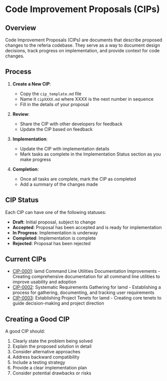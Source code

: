 # Code Improvement Proposals (CIPs)

## Overview

Code Improvement Proposals (CIPs) are documents that describe proposed changes to the referia codebase. They serve as a way to document design decisions, track progress on implementation, and provide context for code changes.

## Process

1. **Create a New CIP**:
   - Copy the `cip_template.md` file
   - Name it `cipXXXX.md` where XXXX is the next number in sequence
   - Fill in the details of your proposal

2. **Review**:
   - Share the CIP with other developers for feedback
   - Update the CIP based on feedback

3. **Implementation**:
   - Update the CIP with implementation details
   - Mark tasks as complete in the Implementation Status section as you make progress

4. **Completion**:
   - Once all tasks are complete, mark the CIP as completed
   - Add a summary of the changes made

## CIP Status

Each CIP can have one of the following statuses:

- **Draft**: Initial proposal, subject to change
- **Accepted**: Proposal has been accepted and is ready for implementation
- **In Progress**: Implementation is underway
- **Completed**: Implementation is complete
- **Rejected**: Proposal has been rejected

## Current CIPs

- [CIP-0001](./cip0001.md): lamd Command Line Utilities Documentation Improvements - Creating comprehensive documentation for all command line utilities to improve usability and adoption
- [CIP-0002](./cip0002.md): Systematic Requirements Gathering for lamd - Establishing a process for gathering, documenting, and tracking user requirements
- [CIP-0003](./cip0003.md): Establishing Project Tenets for lamd - Creating core tenets to guide decision-making and project direction

## Creating a Good CIP

A good CIP should:

1. Clearly state the problem being solved
2. Explain the proposed solution in detail
3. Consider alternative approaches
4. Address backward compatibility
5. Include a testing strategy
6. Provide a clear implementation plan
7. Consider potential drawbacks or risks 

